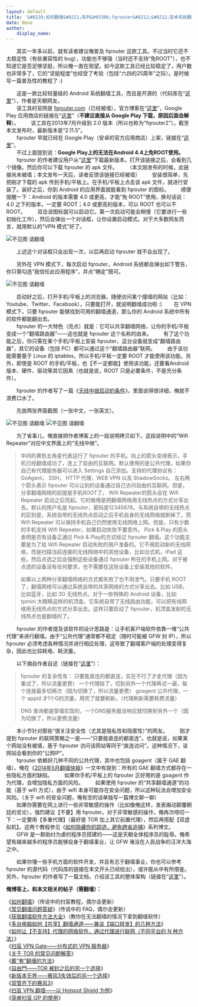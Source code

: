 ```yaml
---
layout: default
title: '&#8220;如何翻墙&#8221;系列&#65306;fqrouter&#8212;&#8212;安卓系统翻墙利器&#65288;免 ROOT&#65289;'
date: None
author:
    display_name: 
---
```


　　其实一年多以前，就有读者建议俺普及 fqrouter 这款工具。不过当时它还不太稳定性（有些兼容性的 bug），功能也不够强（当时还不支持“免ROOT”），也不知道它是否足够坚挺，所以俺一直在观望。如今这款工具已经比较稳定了，用户数也非常多了，它的“坚挺程度”也经受了考验（包括“六四的25周年”之际）。是时候写一篇普及性的教程了 :)  
  
　　这是一款比较轻量级的 Android 系统翻墙工具，而且是开源的（代码库在“[这里](https://github.com/fqrouter/fqrouter)”），作者是天朝网友。  
　　该工具的官网是 [fqrouter.com](http://fqrouter.com/)（已经被墙），官方博客在“[这里](http://fqrouter.tumblr.com/)”，Google Play 应用商店的链接在“[这里](https://play.google.com/store/apps/details?id=fq.router2&hl=zh)”（**不建议直接从 Google Play 下载，原因后面会解释**）。 　　该工具在2013年7月升级到 2.0 版本（所以也称为“fqrouter2”）。截至本文发布时，最新版本是“2.11.5”。  
　　fqrouter 早就已经在 Google Play（安卓的官方应用商店）上架，链接在“[这里](https://play.google.com/store/apps/details?id=fq.router2&hl=zh)”。  
　　不过上面提到说：**Google Play上的无法在Android 4.4上免ROOT使用。**  
　　fqrouter 的作者建议用户从“[这里](https://s3-ap-southeast-1.amazonaws.com/fqrouter/fqrouter-latest.html)”下载最新版本。打开该链接之后，会看到几个镜像。然后你可以下载 fqrouter 的 apk 文件。 　　（本文刚发布的时候，此链接尚未被墙；本文发布一天后，读者反馈该链接已经被墙） 　　安装很简单，先把刚才下载的 apk 传到手机/平板上。在手机/平板上点击该 apk 文件，就进行安装了。装好之后，你到 Android 的应用界面就能看到 fqrouter 的图标。 　　顺便提醒一下：Android 的版本需要 4.0 或更高，才能“免 ROOT”使用。换句话说：4.0 之下的版本，一定要 ROOT；4.0 或更高的版本，可以 ROOT 也可以不 ROOT。 　　双击该图标就可以启动它。第一次启动可能会稍慢（它要进行一些初始化工作），然后会弹出一个对话框，让你设置启动模式。对于大多数网友而言，就用默认的“VPN 模式”好了。

![不见图 请翻墙](https://lh4.googleusercontent.com/59onHMmMSGwVDjNzSyaFt8JsugVJMYC6-pDgY510FeGhvW92EBXfBd70uh98nHKJrDzwDubkEW7zO_sI_dcqBUsUKxPN3-hIT7UVGRMFsz0-Zn8Pm1Ufwd9dnF5BaYW2K7vs)

　　上述这个对话框只会出现一次，以后再启动 fqrouter 就不会出现了。

　　另外在 VPN 模式下，每次启动 fqrouter，Android 系统都会弹出如下警告，你只需勾选“我信任此应用程序”，并点“确定”既可。

![不见图 请翻墙](https://lh4.googleusercontent.com/AHLsoFw_NDwzifCBnHqOg511KnMnemZQZc1xAMpj741pBRR9jXuPGRQnAy9kB9ai53u2arPesr0Sur_tgMvuOHpIH4nmXDN4TinpWeJ6N4LbMhRs0HPyf2dyWX1aQcOoTZap)

　　启动好之后，打开手机/平板上的浏览器，随便访问某个撞墙的网站（比如：Youtube、Twitter、Facebook），只要能打开，就说明翻墙成功啦 :) 　　在 VPN 模式下，只要 fqrouter 能够找到可用的翻墙通道，那么你的 Android 系统中所有的软件都能翻出去。  
　　fqrouter 的一大特色（亮点）就是：它可以共享翻墙网络，让你的手机/平板变成一个“翻墙路由器”——这也就是 fqrouter 这个名称的由来。 　　有了这个功能之后，你只需在某个手机/平板上安装 fqrouter，这台设备就变成“翻墙路由器”，其它的设备（包括 PC）都可以通过这个“翻墙路由器”联网。 　　由于该功能需要基于 Linux 的 iptables，所以手机/平板一定要 ROOT 才能使用该功能。另外，即使是 ROOT 的手机/平板，也【不一定都能】使用该功能，还要看Android 版本、硬件、驱动等其它因素（也就是说，ROOT 只是必要条件，不是充分条件）。

　　fqrouter 的作者写了一篇《[无线中继启动的条件](http://fqrouter.tumblr.com/post/47259845553)》，里面说得很详细，俺就不浪费口水了。

　　先放两张界面截图（一张中文，一张英文）。

![不见图 请翻墙](https://lh6.googleusercontent.com/xOOQqW-mHtYNknob86dBid8P_O3p_AfxIFAbQJAa4XfdEvWwmdtxJah6UrxkHcPsYEtiR4rKGHj5aw56CiGKCkp7OOVt6WWgGR7Jb5AeHHWFuZI-l5kQHk5wi6T5YSw_O-A1) ![不见图 请翻墙](https://lh6.googleusercontent.com/Z6UDa3UYQPA1xA1ymzwGzROeM_47DY_vEby9bnV7oCn3uoyfJmf5Tb1vcnkcyLazzJn3-O35Orb0DeoJyhBxXOGaFRqPf7sbS9uyu0CoRPSyhnPAT9YutI7hIx3KiYdSH9P9)

　　为了省事儿，俺直接把作者博客上的一段说明拷贝如下。这段说明中的“Wifi Repeater”对应中文界面上的“无线中继”。

> 中间的黄色五角星代表运行了 fqrouter 的手机。向上的箭头变绿表示，手机已经翻墙成功了，连上了自由的互联网。默认使用的是公共代理，如果你自己有代理服务器可以进入 Settings 自己添加。支持的代理协议有：GoAgent， SSH， HTTP 代理，WEB VPN 以及 ShadowSocks。 左右两个箭头表示 fqrouter 可以让别的设备通过自己访问自由的互联网。但是，分享翻墙网络的前提是手机ROOT了。 Wifi Repeater的箭头会在 Wifi Repeater 启动之后亮起。它的做用是把翻墙网络用无线热点的方式分享出去。默认的用户名是 fqrouter，密码是12345678。与系统自带的无线热点的区别是，系统自带的无线热点启动之后手机自身的无线网络就断掉了。而 Wifi Repeater 可以保持手机自己仍然使用无线网络上网。但是，只有少数的手机支持 Wifi Repeater，如果启动失败不要意外。 Pick & Play 的箭头表明是否有设备正通过 Pick & Play的方式经过 fqrouter 翻墙。这个功能主要是为了给 Wifi Repeater 启动失败的用户准备的。它不用启动新的无线网络，而是扫描当前连接的无线网络中的其他设备，比如台式机，iPad 这些。然后点选之后会强制这些设备通过 fqrouter 所在的手机上网。对于被点选的设备没有任何要求，也不需要在这些设备上安装其他的软件。
> 
> 如果以上两种分享翻墙网络的方式都失败了也不用泄气。只要手机 ROOT 了，翻墙网络可以通过系统自带的共享网络的方式分享出去。比如 USB，比如蓝牙，比如 3G 无线热点。对于一些特殊的 Android 设备，比如 tpmini 大眼睛这样的机顶盒，它系统自带了无线路由功能，可以把有线网络用无线热点的方式分享出去。这样只要启动了 fqrouter，机顶盒发射的无线热点也是翻墙的了。

　　fqrouter 的作者提及该软件的设计思路是：让手机客户端软件依靠一堆“公共代理”来进行翻墙。由于“公共代理”通常都不稳定（随时可能被 GFW 封 IP），所以 fqrouter 必须考虑各种情况并进行相应处理，这导致了翻墙客户端的处理变得复杂，因此也比较耗电、耗流量。

　　以下摘自作者自述（链接在“[这里](http://fqrouter.tumblr.com/post/59083069866)”）：

  

> fqrouter 的复杂性有： 只要能直连的都直连，实在不行了才走代理（因为重试了，所以流量更费） 一个代理挂了，切到另外一个代理再试一遍，每个连接最多切两次（因为切换了，所以流量更费） goagent 公共代理，一个 appid 才1个G的流量，用完了就要刷新。（代理刷新需要耗费流量）
> 
> DNS 查询都是穿墙实现的，一个DNS服务器没响应就切换到另外一个（因为切换了，所以更费流量）

　　本小节针对那些“很关注安全性（尤其是隐私性和隐匿性）”的网友。 　　刚才提到 fqrouter 的联网策略之一是——“只要能直连的都直连”。也就是说，如果某个网站没有被墙，基于 fqrouter 访问该网站等同于“直连访问”。这种情况下，该网站会看到你的“公网IP”。  
　　fqrouter 依赖好几种不同的公共代理，其中也包括 goagent（属于 GAE 翻墙）。俺在《[2014年5月翻墙快报](https://program-think.blogspot.com/2014/05/gfw-news.html)》一文中有提到：所有的 GAE 翻墙方式都存在一些隐私方面的缺陷。 　　如果你手机/平板上的 fqrouter 正好用的是 goagent 作为代理，会增加隐私方面的风险。 　　如果使用 fqrouter 的“共享翻墙通道”的功能（基于 wifi 方式），由于 wifi 本身可能存在安全问题，所以这种玩法会增加安全风险。（关于 wifi 的安全问题，俺有空的话单独写一篇博文聊一聊）  
　　如果你需要在网上进行一些非常敏感的操作（比如像俺这样，发表煽动颠覆朝廷的言论），强烈建议【不要】用 fqrouter。对于非常敏感的操作，俺再次唠叨一下：一定要用【多重代理】（最好是 TOR 加上其它前置代理），然后再搭配【双虚拟机】。这两个教程参见《[如何隐藏你的踪迹，避免跨省追捕](https://program-think.blogspot.com/2010/04/howto-cover-your-tracks-0.html)》系列博文。 　　GFW 是一群助纣为虐的程序员搭建的——这是天朝全体程序员的耻辱。俺希望有越来越多的程序员能够投身于翻墙事业，让 GFW 淹没在人民战争的汪洋大海之中。

　　如果你懂一些手机方面的软件开发，并且有志于翻墙事业，你也可以参考 fqrouter 的源代码（代码库的链接在本文开头已经给出），或许能从中有所借鉴。另外，fqrouter 的作者写了一篇文档，介绍该工具的整体架构（链接在“[这里](http://fqrouter.tumblr.com/post/51779503116)”）。

**俺博客上，和本文相关的帖子（需翻墙）：**

  
《[如何翻墙](https://program-think.blogspot.com/2009/05/how-to-break-through-gfw.html)》（传说中的扫盲教程，偶尔会更新）  
《[常见翻墙问题答疑](https://program-think.blogspot.com/2011/09/gfw-faq.html)》（传说中的 FAQ，偶尔会更新）  
《[获取翻墙软件方法大全](https://program-think.blogspot.com/2011/03/how-to-get-gfw-tools.html)》（教你在无法翻墙的情况下拿到翻墙软件）  
《[多台电脑如何【共享】翻墙通道——兼谈【端口转发】的几种方法](https://program-think.blogspot.com/2013/01/cross-host-use-gfw-tool.html)》  
《[如何让【不支持】代理的网络软件，通过代理进行联网（不同平台的 N 种方法）](https://program-think.blogspot.com/2019/04/Proxy-Tricks.html)》  
《[扫盲 VPN Gate——分布式的 VPN 服务器](https://program-think.blogspot.com/2013/04/gfw-vpngate.html)》  
《[关于 TOR 的常见问题解答](https://program-think.blogspot.com/2013/11/tor-faq.html)》  
《[戴“套”翻墻的方法](https://program-think.blogspot.com/2009/09/break-through-gfw-with-tor.html)》  
《[自由門——TOR 被封之后的另一个选择](https://program-think.blogspot.com/2010/03/choose-free-gate.html)》  
《[新版本无界——赛风3失效后的另一个选择](https://program-think.blogspot.com/2011/12/gfw-wujie.html)》  
《[双管齐下的赛风3](https://program-think.blogspot.com/2011/10/gfw-psiphon.html)》  
《[扫盲 VPN 翻墙——以 Hotspot Shield 为例](https://program-think.blogspot.com/2011/09/gfw-vpn-hotspot-shield.html)》  
《[简单扫盲 I2P 的使用](https://program-think.blogspot.com/2012/06/gfw-i2p.html)》

